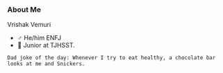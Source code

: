 ### About Me

Vrishak Vemuri 
- ♂️ He/him ENFJ
- 📓 Junior at TJHSST.



```
Dad joke of the day: Whenever I try to eat healthy, a chocolate bar looks at me and Snickers.
```
<!-- [![Vrishak's GitHub stats](https://github-readme-stats.vercel.app/api?username=vninja007)](https://github.com/anuraghazra/github-readme-stats) <br/> -->
